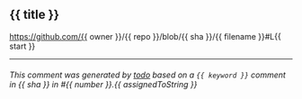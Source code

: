 ## {{ title }}

https://github.com/{{ owner }}/{{ repo }}/blob/{{ sha }}/{{ filename }}#L{{ start }}

---

###### This comment was generated by [todo](https://todo.jasonet.co) based on a `{{ keyword }}` comment in {{ sha }} in #{{ number }}.{{ assignedToString }}
